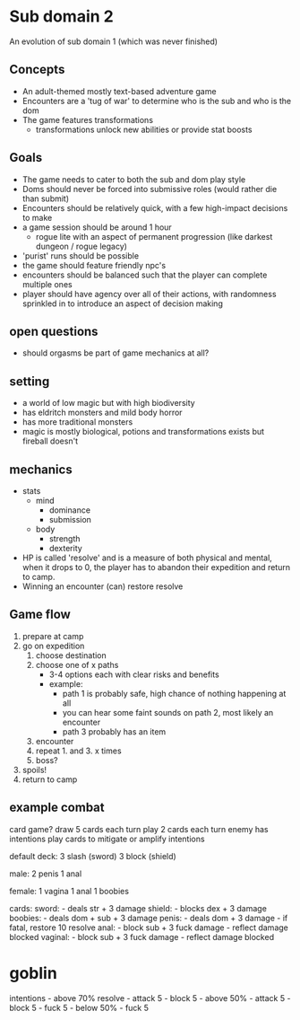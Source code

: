 # Sub domain 2

An evolution of sub domain 1 (which was never finished)

## Concepts

- An adult-themed mostly text-based adventure game
- Encounters are a 'tug of war' to determine who is the sub and who is the dom
- The game features transformations
  - transformations unlock new abilities or provide stat boosts

## Goals

- The game needs to cater to both the sub and dom play style
- Doms should never be forced into submissive roles (would rather die than submit)
- Encounters should be relatively quick, with a few high-impact decisions to make
- a game session should be around 1 hour
  - rogue lite with an aspect of permanent progression (like darkest dungeon / rogue legacy)
- 'purist' runs should be possible
- the game should feature friendly npc's
- encounters should be balanced such that the player can complete multiple ones
- player should have agency over all of their actions, with randomness sprinkled in to introduce an aspect of decision making

## open questions

- should orgasms be part of game mechanics at all?

## setting

- a world of low magic but with high biodiversity
- has eldritch monsters and mild body horror
- has more traditional monsters
- magic is mostly biological, potions and transformations exists but fireball doesn't

## mechanics

- stats
  - mind
    - dominance
    - submission
  - body
    - strength
    - dexterity
- HP is called 'resolve' and is a measure of both physical and mental, when it drops to 0, the player has to abandon their expedition and return to camp.
- Winning an encounter (can) restore resolve

## Game flow

1. prepare at camp
2. go on expedition
   1. choose destination
   2. choose one of x paths
      - 3-4 options each with clear risks and benefits
      - example:
        - path 1 is probably safe, high chance of nothing happening at all
        - you can hear some faint sounds on path 2, most likely an encounter
        - path 3 probably has an item
   3. encounter
   4. repeat 1. and 3. x times
   5. boss?
3. spoils!
4. return to camp

## example combat

card game?
draw 5 cards each turn
play 2 cards each turn
enemy has intentions
play cards to mitigate or amplify intentions

default deck:
3 slash (sword)
3 block (shield)

male:
2 penis
1 anal

female:
1 vagina
1 anal
1 boobies

cards:
sword: - deals str + 3 damage
shield: - blocks dex + 3 damage
boobies: - deals dom + sub + 3 damage
penis: - deals dom + 3 damage - if fatal, restore 10 resolve
anal: - block sub + 3 fuck damage - reflect damage blocked
vaginal: - block sub + 3 fuck damage - reflect damage blocked

# goblin

intentions - above 70% resolve - attack 5 - block 5 - above 50% - attack 5 - block 5 - fuck 5 - below 50% - fuck 5
